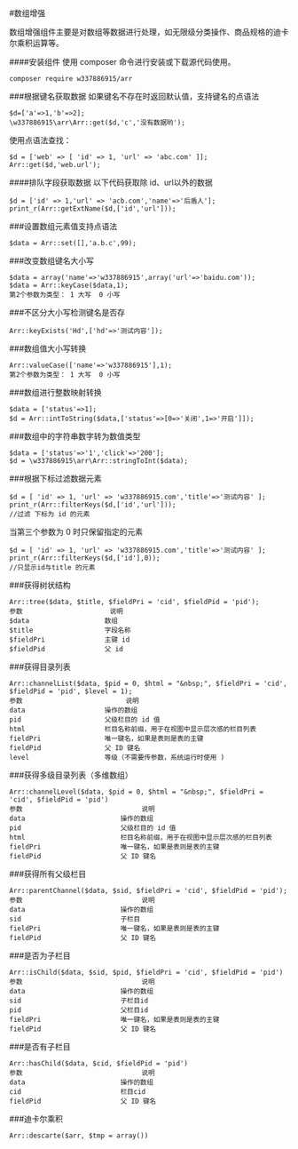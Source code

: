 #数组增强

数组增强组件主要是对数组等数据进行处理，如无限级分类操作、商品规格的迪卡尔乘积运算等。

####安装组件
使用 composer 命令进行安装或下载源代码使用。

```
composer require w337886915/arr
```
###根据键名获取数据
如果键名不存在时返回默认值，支持键名的点语法
```
$d=['a'=>1,'b'=>2];
\w337886915\arr\Arr::get($d,'c','没有数据哟');
```
使用点语法查找：
```
$d = ['web' => [ 'id' => 1, 'url' => 'abc.com' ]];
Arr::get($d,'web.url');
```

####排队字段获取数据
以下代码获取除 id、url以外的数据
```
$d = ['id' => 1,'url' => 'acb.com','name'=>'后盾人'];
print_r(Arr::getExtName($d,['id','url']));
```

###设置数组元素值支持点语法
```
$data = Arr::set([],'a.b.c',99);
```

###改变数组键名大小写
```
$data = array('name'=>'w337886915',array('url'=>'baidu.com'));
$data = Arr::keyCase($data,1); 
第2个参数为类型： 1 大写  0 小写
```

###不区分大小写检测键名是否存
```
Arr::keyExists('Hd',['hd'=>'测试内容']);
```

###数组值大小写转换
```
Arr::valueCase(['name'=>'w337886915'],1); 
第2个参数为类型： 1 大写  0 小写
```

###数组进行整数映射转换
```
$data = ['status'=>1];
$d = Arr::intToString($data,['status'=>[0=>'关闭',1=>'开启']]); 
```

###数组中的字符串数字转为数值类型
```
$data = ['status'=>'1','click'=>'200'];
$d = \w337886915\arr\Arr::stringToInt($data); 
```

###根据下标过滤数据元素
```
$d = [ 'id' => 1, 'url' => 'w337886915.com','title'=>'测试内容' ];
print_r(Arr::filterKeys($d,['id','url']));
//过滤 下标为 id 的元素
```

当第三个参数为 0 时只保留指定的元素
```
$d = [ 'id' => 1, 'url' => 'w337886915.com','title'=>'测试内容' ];
print_r(Arr::filterKeys($d,['id'],0));
//只显示id与title 的元素
```

###获得树状结构

```
Arr::tree($data, $title, $fieldPri = 'cid', $fieldPid = 'pid');
参数                   	说明
$data                 	数组
$title                	字段名称
$fieldPri             	主键 id
$fieldPid             	父 id
```

###获得目录列表
```
Arr::channelList($data, $pid = 0, $html = "&nbsp;", $fieldPri = 'cid', $fieldPid = 'pid', $level = 1);
参数                      	说明 
data                 	操作的数组
pid                  	父级栏目的 id 值
html                	栏目名称前缀，用于在视图中显示层次感的栏目列表 
fieldPri              	唯一键名，如果是表则是表的主键
fieldPid              	父 ID 键名
level                 	等级（不需要传参数，系统运行时使用 ) 
```

###获得多级目录列表（多维数组）
```
Arr::channelLevel($data, $pid = 0, $html = "&nbsp;", $fieldPri = 'cid', $fieldPid = 'pid') 
参数                          	说明
data                      	操作的数组
pid                      	父级栏目的 id 值
html                     	栏目名称前缀，用于在视图中显示层次感的栏目列表
fieldPri                 	唯一键名，如果是表则是表的主键
fieldPid                  	父 ID 键名
```

###获得所有父级栏目
```
Arr::parentChannel($data, $sid, $fieldPri = 'cid', $fieldPid = 'pid');
参数                          	说明
data                      	操作的数组
sid                      	子栏目
fieldPri                 	唯一键名，如果是表则是表的主键
fieldPid                  	父 ID 键名

```

###是否为子栏目
```
Arr::isChild($data, $sid, $pid, $fieldPri = 'cid', $fieldPid = 'pid')
参数                          	说明
data                      	操作的数组
sid                      	子栏目id
pid                      	父栏目id
fieldPri                 	唯一键名，如果是表则是表的主键
fieldPid                  	父 ID 键名
```

###是否有子栏目
```
Arr::hasChild($data, $cid, $fieldPid = 'pid')
参数                          	说明
data                      	操作的数组
cid                      	栏目cid
fieldPid                  	父 ID 键名
```

###迪卡尔乘积
```
Arr::descarte($arr, $tmp = array())
```

